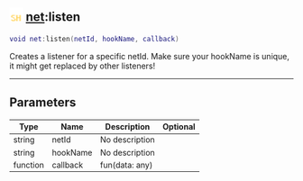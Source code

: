 ## <img src="../../.gitbook/assets/shared.png" width="24" height=24 /> [net](https://iaswiki.rawr.dev/readme/net):listen

```lua
void net:listen(netId, hookName, callback)
```

Creates a listener for a specific netId. Make sure your hookName is unique, it might get replaced by other listeners!

------
## Parameters

| Type   | Name | Description | Optional |
| ------ | ---- | ----------- | -------: |
| string | netId | No description |  |
| string | hookName | No description |  |
| function | callback | fun(data: any) |  |

